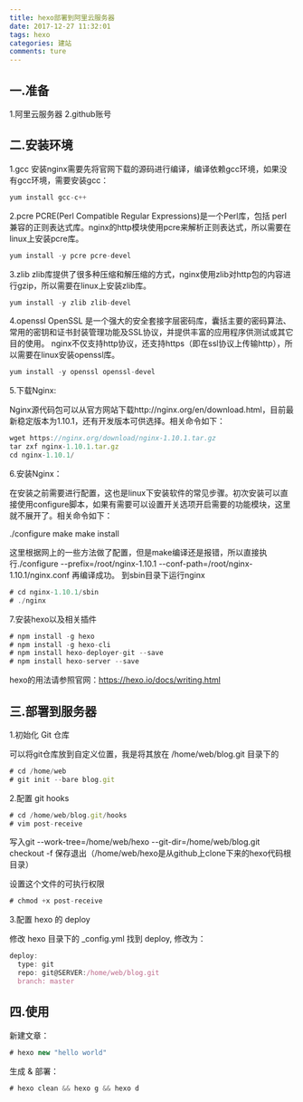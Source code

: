 ```yaml
---
title: hexo部署到阿里云服务器
date: 2017-12-27 11:32:01
tags: hexo
categories: 建站
comments: ture
---
```

## 一.准备

1.阿里云服务器
2.github账号

<!-- more -->
## 二.安装环境

1.gcc 
安装nginx需要先将官网下载的源码进行编译，编译依赖gcc环境，如果没有gcc环境，需要安装gcc：
``` javascript
yum install gcc-c++ 
```
2.pcre 
PCRE(Perl Compatible Regular Expressions)是一个Perl库，包括 perl 兼容的正则表达式库。nginx的http模块使用pcre来解析正则表达式，所以需要在linux上安装pcre库。
``` javascript
yum install -y pcre pcre-devel 
```
3.zlib 
zlib库提供了很多种压缩和解压缩的方式，nginx使用zlib对http包的内容进行gzip，所以需要在linux上安装zlib库。
``` javascript
yum install -y zlib zlib-devel
```
4.openssl 
OpenSSL 是一个强大的安全套接字层密码库，囊括主要的密码算法、常用的密钥和证书封装管理功能及SSL协议，并提供丰富的应用程序供测试或其它目的使用。 
nginx不仅支持http协议，还支持https（即在ssl协议上传输http），所以需要在linux安装openssl库。
``` javascript
yum install -y openssl openssl-devel
```
5.下载Nginx:

Nginx源代码包可以从官方网站下载http://nginx.org/en/download.html，目前最新稳定版本为1.10.1，还有开发版本可供选择。相关命令如下：
``` javascript
wget https://nginx.org/download/nginx-1.10.1.tar.gz
tar zxf nginx-1.10.1.tar.gz
cd nginx-1.10.1/
```
6.安装Nginx：

在安装之前需要进行配置，这也是linux下安装软件的常见步骤。初次安装可以直接使用configure脚本，如果有需要可以设置开关选项开启需要的功能模块，这里就不展开了。相关命令如下：

./configure
make
make install

这里根据网上的一些方法做了配置，但是make编译还是报错，所以直接执行./configure --prefix=/root/nginx-1.10.1 --conf-path=/root/nginx-1.10.1/nginx.conf 再编译成功。
到sbin目录下运行nginx
``` javascript
# cd nginx-1.10.1/sbin
# ./nginx
```
7.安装hexo以及相关插件

``` javascript
# npm install -g hexo
# npm install -g hexo-cli
# npm install hexo-deployer-git --save
# npm install hexo-server --save
```
hexo的用法请参照官网：https://hexo.io/docs/writing.html

## 三.部署到服务器

1.初始化 Git 仓库

可以将git仓库放到自定义位置，我是将其放在 /home/web/blog.git 目录下的
``` javascript
# cd /home/web
# git init --bare blog.git
```
2.配置 git hooks

``` javascript
# cd /home/web/blog.git/hooks
# vim post-receive
```
写入git --work-tree=/home/web/hexo --git-dir=/home/web/blog.git checkout -f 保存退出（/home/web/hexo是从github上clone下来的hexo代码根目录）

设置这个文件的可执行权限
``` javascript
# chmod +x post-receive
```
3.配置 hexo 的 deploy

修改 hexo 目录下的 _config.yml 找到 deploy, 修改为：
``` javascript
deploy:
  type: git
  repo: git@SERVER:/home/web/blog.git
  branch: master
```
## 四.使用

新建文章：
``` javascript
# hexo new "hello world"
```
生成 & 部署：
``` javascript
# hexo clean && hexo g && hexo d
```